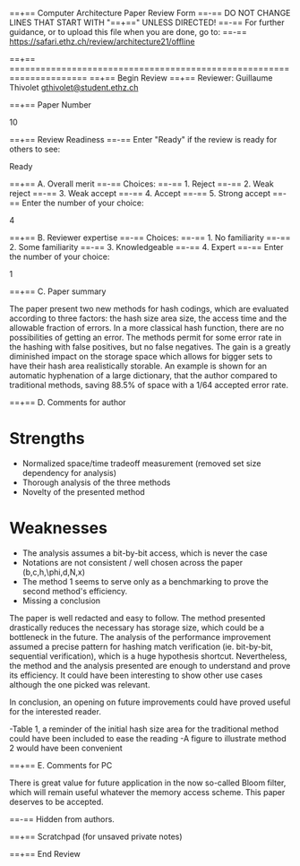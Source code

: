 ==+== Computer Architecture Paper Review Form
==-== DO NOT CHANGE LINES THAT START WITH "==+==" UNLESS DIRECTED!
==-== For further guidance, or to upload this file when you are done, go to:
==-== https://safari.ethz.ch/review/architecture21/offline

==+== =====================================================================
==+== Begin Review
==+== Reviewer: Guillaume Thivolet <gthivolet@student.ethz.ch>

==+== Paper Number

10

==+== Review Readiness
==-== Enter "Ready" if the review is ready for others to see:

Ready

==+== A. Overall merit
==-== Choices:
==-==    1. Reject
==-==    2. Weak reject
==-==    3. Weak accept
==-==    4. Accept
==-==    5. Strong accept
==-== Enter the number of your choice:

4

==+== B. Reviewer expertise
==-== Choices:
==-==    1. No familiarity
==-==    2. Some familiarity
==-==    3. Knowledgeable
==-==    4. Expert
==-== Enter the number of your choice:

1

==+== C. Paper summary

The paper present  two new methods for hash codings, which are evaluated according to three factors: the hash size area size, the access time and the allowable fraction of errors. In a more classical hash function, there are no possibilities of getting an error. The methods permit for some error rate in the hashing with false positives, but no false negatives. The gain is a greatly diminished impact on the storage space which allows for bigger sets to have their hash area realistically storable. An example is shown for an automatic hyphenation of a large dictionary, that the author compared to traditional methods, saving 88.5% of space with a 1/64 accepted error rate.

==+== D. Comments for author

# Strengths

+ Normalized space/time tradeoff measurement (removed set size dependency for analysis)
+ Thorough analysis of the three methods
+ Novelty of the presented method

# Weaknesses

+ The analysis assumes a bit-by-bit access, which is never the case
+ Notations are not consistent / well chosen across the paper (b,c,h,\phi,d,N,x)
+ The method 1 seems to serve only as a benchmarking to prove the second method's efficiency.
+ Missing a conclusion

The paper is well redacted and easy to follow. The method presented drastically reduces the necessary has storage size, which could be a bottleneck in the future. The analysis of the performance improvement assumed a precise pattern for hashing match verification (ie. bit-by-bit, sequential verification), which is a huge hypothesis shortcut. Nevertheless, the method and the analysis presented are enough to understand and prove its efficiency. It could have been interesting to show other use cases although the one picked was relevant.

In conclusion, an opening on future improvements could have proved useful for the interested reader.

-Table 1, a reminder of the initial hash size area for the traditional method could have been included to ease the reading
-A figure to illustrate method 2 would have been convenient

==+== E. Comments for PC

There is great value for future application in the now so-called Bloom filter, which will remain useful whatever the memory access scheme. This paper deserves to be accepted.

==-== Hidden from authors.

==+== Scratchpad (for unsaved private notes)

==+== End Review
